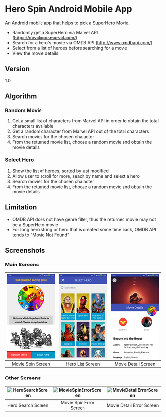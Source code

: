 # Hero Spin Android Mobile App

An Android mobile app that helps to pick a SuperHero Movie.

  - Randomly get a SuperHero via Marvel API (https://developer.marvel.com/)
  - Search for a hero's movie via OMDB API (http://www.omdbapi.com/)
  - Select from a list of heroes before searching for a movie
  - View the movie details

 
## Version

1.0


## Algorithm

### Random Movie
  1. Get a small list of characters from Marvel API in order to obtain the total characters available
  2. Get a random character from Marvel API out of the total characters
  3. Search movies for the chosen character
  4. From the returned movie list, choose a random movie and obtain the movie details 

### Select Hero
  1. Show the list of heroes, sorted by last modified
  2. Allow user to scroll for more, seach by name and select a hero
  3. Search movies for the chosen character
  4. From the returned movie list, choose a random movie and obtain the movie details 


## Limitation

  - OMDB API does not have genre filter, thus the returned movie may not be a SuperHero movie
  - For long hero string or hero that is created some time back, OMDB API tends to "Movie Not Found"


## Screenshots
### Main Screens

| ![MovieSpinScreen](https://github.com/sauyee333/HeroMoviePicker/blob/master/screenshot/mainScreen.png)  | ![HeroListScreen](https://github.com/sauyee333/HeroMoviePicker/blob/master/screenshot/heroListScreen.png) | ![MovieDetailScreen](https://github.com/sauyee333/HeroMoviePicker/blob/master/screenshot/movieDetailScreen.png) |
|:---:|:---:|:---:|
| Movie Spin Screen | Hero List Screen | Movie Detail Screen |

### Other Screens

| ![HeroSearchScreen](https://github.com/sauyee333/HeroMoviePicker/blob/feature/cleanup/screenshot/heroSearchScreen.png)  | ![MovieSpinErrorScreen](https://github.com/sauyee333/HeroMoviePicker/blob/feature/cleanup/screenshot/mainErrorScreen.png) | ![MovieDetailErrorScreen](https://github.com/sauyee333/HeroMoviePicker/blob/feature/cleanup/screenshot/movieDetailErrorScreen.png) |
|:---:|:---:|:---:|
| Hero Search Screen | Movie Spin Error Screen | Movie Detail Error Screen |
